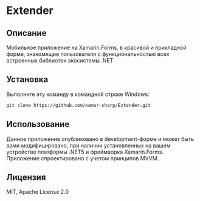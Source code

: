# Extender

## Описание
Мобильное приложение на Xamarin.Forms, в красивой и прикладной форме, знакомящее пользователя
с функциональностью всех встроенных библиотек экосистемы .NET
## Установка
Выполните эту команду в командной строке Windows:
```bash
git clone https://github.com/xamar-sharp/Extender.git
```
## Использование
Данное приложение опубликовано в development-форме и может быть вами модифицировано,
при наличии установленных на вашем устройстве платформы .NET5 и фреймворка Xamarin.Forms.
Приложение спроектировано с учетом принципов MVVM.
## Лицензия 
MIT, Apache License 2.0